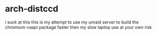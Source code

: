 # arch-distccd
i suck at this 
this is my attempt to use  my unraid server to build the chromium-vaapi  package faster then my slow laptop
use at your own risk

